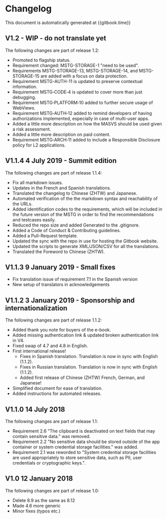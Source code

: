 # Changelog

This document is automatically generated at {{gitbook.time}}

## V1.2 - WIP - do not translate yet

The following changes are part of release 1.2:

- Promoted to flagship status.
- Requirement changed: MSTG-STORAGE-1 "need to be used".
- Requirements MSTG-STORAGE-13, MSTG-STORAGE-14, and MSTG-STORAGE-15 are added with a focus on data protection.
- Requirement MSTG-AUTH-11 is updated to preserve contextual information.
- Requirement MSTG‑CODE‑4 is updated to cover more than just debugging.
- Requirement MSTG‑PLATFORM‑10 added to further secure usage of WebViews.
- Requirement MSTG‑AUTH‑12 added to remind developers of having authorizations implemented, especially in case of multi-user apps.
- Added a little more description on how the MASVS should be used given a risk assessment.
- Added a little more description on paid content.
- Requirement MSTG‑ARCH‑11 added to include a Responsible Disclosure policy for L2 applications.

## V1.1.4 4 July 2019 - Summit edition

The following changes are part of release 1.1.4:

- Fix all markdown issues.
- Updates in the French and Spanish translations.
- Translated the changelog to Chinese (ZHTW) and Japanese.
- Automated verification of the the markdown syntax and reachability of the URLs.
- Added identification codes to the requirements, which will be included in the future version of the MSTG in order to find the recommendations and testcases easily.
- Reduced the repo size and added Generated to the .gitignore.
- Added a Code of Conduct & Contributing guidelines.
- Added a Pull-Request template.
- Updated the sync with the repo in use for hosting the Gitbook website.
- Updated the scripts to generate XML/JSON/CSV for all the translations.
- Translated the Foreword to Chinese (ZHTW).

## V1.1.3 9 January 2019 - Small fixes

- Fix translation issue of requirement 7.1 in the Spanish version
- New setup of translators in acknowledgements

## V1.1.2 3 January 2019 - Sponsorship and internationalization

The following changes are part of release 1.1.2:

- Added thank you note for buyers of the e-book.
- Added missing authentication link & updated broken authentication link in V4.
- Fixed swap of 4.7 and 4.8 in English.
- First international release!
  - Fixes in Spanish translation. Translation is now in sync with English (1.1.2).
  - Fixes in Russian translation. Translation is now in sync with English (1.1.2).
  - Added first release of Chinese (ZHTW) French, German, and Japanese!
- Simplified document for ease of translation.
- Added instructions for automated releases.

## V1.1.0 14 July 2018

The following changes are part of release 1.1:

- Requirement 2.6 "The clipboard is deactivated on text fields that may contain sensitive data." was removed.
- Requirement 2.2 "No sensitive data should be stored outside of the app container or system credential storage facilities." was added.
- Requirement 2.1 was reworded to "System credential storage facilities are used appropriately to store sensitive data, such as PII, user credentials or cryptographic keys.".

## V1.0 12 January 2018

The following changes are part of release 1.0:

- Delete 8.9 as the same as 8.12
- Made 4.6 more generic
- Minor fixes (typos etc.)

